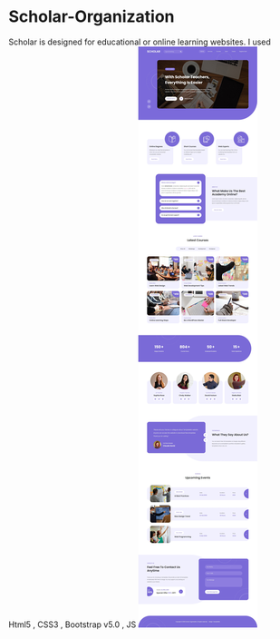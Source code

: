 # Scholar-Organization
Scholar is designed for educational or online learning websites. I used Html5 , CSS3 , Bootstrap v5.0 , JS
![](https://github.com/AbrarKhalil26/Scholar-Organization/blob/main/design/desktop.jpeg)
